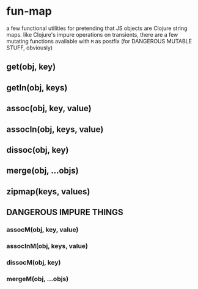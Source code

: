 # fun-map

  a few functional utilities for pretending that JS objects are Clojure string maps.
  like Clojure's impure operations on transients, there are a few mutating functions available with `M` as postfix (for DANGEROUS MUTABLE STUFF, obviously)

## get(obj, key)
## getIn(obj, keys)
## assoc(obj, key, value)
## assocIn(obj, keys, value)
## dissoc(obj, key)
## merge(obj, …objs)
## zipmap(keys, values)

## DANGEROUS IMPURE THINGS
### assocM(obj, key, value)
### assocInM(obj, keys, value)
### dissocM(obj, key)
### mergeM(obj, …objs)
